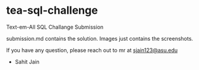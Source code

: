 # tea-sql-challenge
Text-em-All SQL Challange Submission

submission.md contains the solution.
Images just contains the screenshots.

If you have any question, please reach out to mr at sjain123@asu.edu

- Sahit Jain

